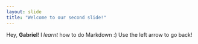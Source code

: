 ```yaml
---
layout: slide
title: "Welcome to our second slide!"
---
```

Hey, **Gabriel**! I *learnt* how to do Markdown :)
Use the left arrow to go back!
